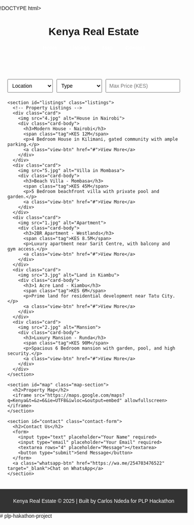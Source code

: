 !DOCTYPE html>
<html lang="en">

<head>
  <meta charset="UTF-8">
  <meta name="viewport" content="width=device-width, initial-scale=1.0">
  <title>Kenya Real Estate</title>
  <style>
    /* General Styles */
    body {
      font-family: Arial, sans-serif;
      margin: 0;
      padding: 0;
    }

    header {
      padding: 20px;
      background-color: #333;
      color: white;
      text-align: center;
    }

    nav a {
      color: white;
      text-decoration: none;
      margin: 0 15px;
      font-weight: bold;
    }

    footer {
      padding: 10px;
      background-color: #333;
      color: white;
      text-align: center;
    }

    .container {
      max-width: 1200px;
      margin: 0 auto;
      padding: 20px;
    }

    /* Listings Section */
    .listings {
      display: grid;
      grid-template-columns: repeat(auto-fit, minmax(300px, 1fr));
      gap: 20px;
      padding: 20px;
    }

    .card {
      border: 1px solid #ccc;
      border-radius: 10px;
      overflow: hidden;
      box-shadow: 0 0 10px rgba(0, 0, 0, 0.1);
    }

    .card img {
      width: 100%;
      height: 200px;
      object-fit: cover;
    }

    .card-body {
      padding: 15px;
    }

    .tag {
      display: inline-block;
      background-color: #007bff;
      color: #fff;
      padding: 5px 10px;
      border-radius: 5px;
      font-size: 0.9em;
      margin-bottom: 10px;
    }

    .view-btn {
      display: inline-block;
      margin-top: 10px;
      background: #28a745;
      color: #fff;
      padding: 8px 12px;
      text-decoration: none;
      border-radius: 5px;
    }

    /* Filter Section */
    .filter-section {
      display: flex;
      gap: 10px;
      margin-bottom: 20px;
    }

    select,
    input {
      padding: 8px;
      font-size: 1em;
      width: 200px;
    }

    /* Map Section */
    .map-section {
      margin-top: 40px;
      background-color: #f8f9fa;
      padding: 20px;
      border-radius: 10px;
    }

    /* Contact Us Section */
    .contact-form h2 {
      font-weight: bold;
      color: #FFA500; /* Orange color */
      font-size: 1.8em;
      margin-bottom: 20px;
    }

    .contact-form input,
    .contact-form textarea {
      padding: 10px;
      font-size: 1em;
      width: 100%;
      border: 2px solid #ccc;
      border-radius: 5px;
      margin-bottom: 10px;
    }

    .contact-form button {
      background-color: #FFA500; /* Orange color */
      color: white;
      padding: 10px;
      font-size: 1em;
      border: none;
      border-radius: 5px;
      cursor: pointer;
      font-weight: bold;
    }

    .contact-form button:hover {
      background-color: #e68900; /* Slightly darker orange for hover effect */
    }

    .whatsapp-btn {
      display: inline-block;
      margin-top: 20px;
      background-color: #25d366;
      color: white;
      padding: 10px 15px;
      text-decoration: none;
      border-radius: 5px;
    }

    /* Map iframe visibility */
    iframe {
      width: 100%;
      height: 480px;
      border: none;
    }
  </style>
</head>

<body>
  <header>
    <h1>Kenya Real Estate</h1>
    <nav>
      <a href="#">Home</a>
      <a href="#listings">Listings</a>
      <a href="#map">Map</a>
      <a href="#contact">Contact</a>
    </nav>
  </header>

  <div class="container">
    <section class="filter-section">
      <select>
        <option>Location</option>
        <option>Nairobi</option>
        <option>Mombasa</option>
        <option>Kisumu</option>
        <option>Nakuru</option>
      </select>
      <select>
        <option>Type</option>
        <option>Apartment</option>
        <option>House</option>
        <option>Land</option>
        <option>Commercial</option>
      </select>
      <input type="text" placeholder="Max Price (KES)">
    </section>

    <section id="listings" class="listings">
      <!-- Property Listings -->
      <div class="card">
        <img src="4.jpg" alt="House in Nairobi">
        <div class="card-body">
          <h3>Modern House - Nairobi</h3>
          <span class="tag">KES 12M</span>
          <p>4 Bedroom House in Kilimani, gated community with ample parking.</p>
          <a class="view-btn" href="#">View More</a>
        </div>
      </div>
      <div class="card">
        <img src="5.jpg" alt="Villa in Mombasa">
        <div class="card-body">
          <h3>Beach Villa - Mombasa</h3>
          <span class="tag">KES 45M</span>
          <p>5 Bedroom beachfront villa with private pool and garden.</p>
          <a class="view-btn" href="#">View More</a>
        </div>
      </div>
      <div class="card">
        <img src="1.jpg" alt="Apartment">
        <div class="card-body">
          <h3>2BR Apartment - Westlands</h3>
          <span class="tag">KES 8.5M</span>
          <p>Luxury apartment near Sarit Centre, with balcony and gym access.</p>
          <a class="view-btn" href="#">View More</a>
        </div>
      </div>
      <div class="card">
        <img src="3.jpg" alt="Land in Kiambu">
        <div class="card-body">
          <h3>1 Acre Land - Kiambu</h3>
          <span class="tag">KES 6M</span>
          <p>Prime land for residential development near Tatu City.</p>
          <a class="view-btn" href="#">View More</a>
        </div>
      </div>
      <div class="card">
        <img src="2.jpg" alt="Mansion">
        <div class="card-body">
          <h3>Luxury Mansion - Runda</h3>
          <span class="tag">KES 90M</span>
          <p>Spacious 6 Bedroom mansion with garden, pool, and high security.</p>
          <a class="view-btn" href="#">View More</a>
        </div>
      </div>
    </section>

    <section id="map" class="map-section">
      <h2>Property Map</h2>
      <iframe src="https://maps.google.com/maps?q=Kenya&t=&z=6&ie=UTF8&iwloc=&output=embed" allowfullscreen></iframe>
    </section>

    <section id="contact" class="contact-form">
      <h2>Contact Us</h2>
      <form>
        <input type="text" placeholder="Your Name" required>
        <input type="email" placeholder="Your Email" required>
        <textarea rows="4" placeholder="Message"></textarea>
        <button type="submit">Send Message</button>
      </form>
      <a class="whatsapp-btn" href="https://wa.me/254703476522" target="_blank">Chat on WhatsApp</a>
    </section>
  </div>

  <footer>
    <p>Kenya Real Estate &copy; 2025 | Built by Carlos Ndeda for PLP Hackathon</p>
  </footer>
</body>

</html># plp-hakathon-project

